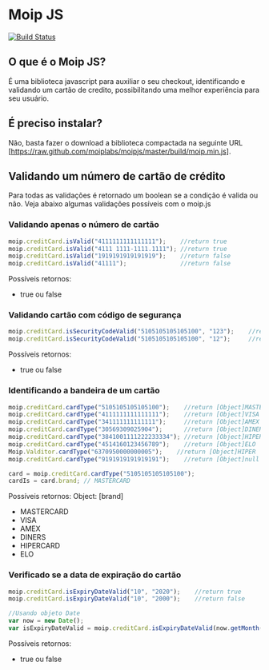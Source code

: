 # Moip JS

[![Build Status](https://secure.travis-ci.org/moiplabs/moipjs.png)](https://travis-ci.org/moiplabs/moipjs)

## O que é o Moip JS?

É uma biblioteca javascript para auxiliar o seu checkout, identificando e validando um cartão de credito, possibilitando uma melhor experiência para seu usuário.

## É preciso instalar?
Não, basta fazer o download a biblioteca compactada na seguinte URL [https://raw.github.com/moiplabs/moipjs/master/build/moip.min.js].

## Validando um número de cartão de crédito

Para todas as validações é retornado um boolean se a condição é valida ou não. Veja abaixo algumas validações possíveis com o moip.js

### Validando apenas o número de cartão
``` javascript
moip.creditCard.isValid("4111111111111111");    //return true
moip.creditCard.isValid("4111 1111-1111.1111"); //return true
moip.creditCard.isValid("1919191919191919");    //return false
moip.creditCard.isValid("41111");               //return false
```
Possíveis retornos:
* true ou false

### Validando cartão com código de segurança
``` javascript
moip.creditCard.isSecurityCodeValid("5105105105105100", "123");    //return true
moip.creditCard.isSecurityCodeValid("5105105105105100", "12");     //return false
```
Possíveis retornos:
* true ou false

### Identificando a bandeira de um cartão
``` javascript 
moip.creditCard.cardType("5105105105105100");    //return [Object]MASTERCARD
moip.creditCard.cardType("4111111111111111");    //return [Object]VISA
moip.creditCard.cardType("341111111111111");     //return [Object]AMEX
moip.creditCard.cardType("30569309025904");      //return [Object]DINERS
moip.creditCard.cardType("3841001111222233334"); //return [Object]HIPERCARD
moip.creditCard.cardType("4514160123456789");    //return [Object]ELO
Moip.Valditor.cardType("6370950000000005");    //return [Object]HIPER
moip.creditCard.cardType("9191919191919191");    //return [Object]null

card = moip.creditCard.cardType("5105105105105100"); 
cardIs = card.brand; // MASTERCARD
```
Possíveis retornos:
Object: [brand]
 * MASTERCARD
 * VISA
 * AMEX
 * DINERS
 * HIPERCARD
 * ELO

### Verificado se a data de expiração do cartão
``` javascript
moip.creditCard.isExpiryDateValid("10", "2020");    //return true
moip.creditCard.isExpiryDateValid("10", "2000");    //return false

//Usando objeto Date
var now = new Date();
var isExpiryDateValid = moip.creditCard.isExpiryDateValid(now.getMonth()+1+"", now.getYear()+1900+""); // return true
```
Possíveis retornos:
* true ou false
